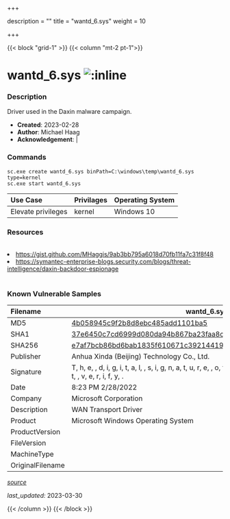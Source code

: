 +++

description = ""
title = "wantd_6.sys"
weight = 10

+++


{{< block "grid-1" >}}
{{< column "mt-2 pt-1">}}


# wantd_6.sys ![:inline](/images/twitter_verified.png) 


### Description

Driver used in the Daxin malware campaign.

- **Created**: 2023-02-28
- **Author**: Michael Haag
- **Acknowledgement**:  | [](https://twitter.com/)

### Commands

```
sc.exe create wantd_6.sys binPath=C:\windows\temp\wantd_6.sys type=kernel
sc.exe start wantd_6.sys
```

| Use Case | Privilages | Operating System | 
|:---- | ---- | ---- |
| Elevate privileges | kernel | Windows 10 |

### Resources
<br>
<li><a href="https://gist.github.com/MHaggis/9ab3bb795a6018d70fb11fa7c31f8f48">https://gist.github.com/MHaggis/9ab3bb795a6018d70fb11fa7c31f8f48</a></li>
<li><a href="https://symantec-enterprise-blogs.security.com/blogs/threat-intelligence/daxin-backdoor-espionage">https://symantec-enterprise-blogs.security.com/blogs/threat-intelligence/daxin-backdoor-espionage</a></li>
<br>

### Known Vulnerable Samples

| Filename | wantd_6.sys |
|:---- | ---- | 
| MD5 | <a href="https://www.virustotal.com/gui/file/4b058945c9f2b8d8ebc485add1101ba5">4b058945c9f2b8d8ebc485add1101ba5</a> |
| SHA1 | <a href="https://www.virustotal.com/gui/file/37e6450c7cd6999d080da94b867ba23faa8c32fe">37e6450c7cd6999d080da94b867ba23faa8c32fe</a> |
| SHA256 | <a href="https://www.virustotal.com/gui/file/e7af7bcb86bd6bab1835f610671c3921441965a839673ac34444cf0ce7b2164e">e7af7bcb86bd6bab1835f610671c3921441965a839673ac34444cf0ce7b2164e</a> |
| Publisher | Anhua Xinda (Beijing) Technology Co., Ltd. |
| Signature | T, h, e,  , d, i, g, i, t, a, l,  , s, i, g, n, a, t, u, r, e,  , o, f,  , t, h, e,  , o, b, j, e, c, t,  , d, i, d,  , n, o, t,  , v, e, r, i, f, y, .   |
| Date | 8:23 PM 2/28/2022 |
| Company | Microsoft Corporation |
| Description | WAN Transport Driver |
| Product | Microsoft Windows Operating System |
| ProductVersion |  |
| FileVersion |  |
| MachineType |  |
| OriginalFilename |  |



[*source*](https://github.com/magicsword-io/LOLDrivers/tree/main/yaml/wantd_6.sys.yml)

*last_updated:* 2023-03-30








{{< /column >}}
{{< /block >}}
